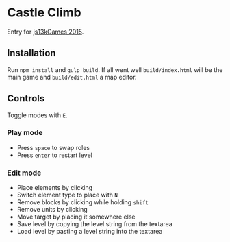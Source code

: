 # Castle Climb

Entry for [js13kGames 2015](http://2015.js13kgames.com/).

## Installation

Run `npm install` and `gulp build`.
If all went well `build/index.html` will be the main game and `build/edit.html` a map editor.

## Controls

Toggle modes with `E`.

### Play mode

* Press `space` to swap roles
* Press `enter` to restart level

### Edit mode

* Place elements by clicking
* Switch element type to place with `N`
* Remove blocks by clicking while holding `shift`
* Remove units by clicking
* Move target by placing it somewhere else
* Save level by copying the level string from the textarea
* Load level by pasting a level string into the textarea
